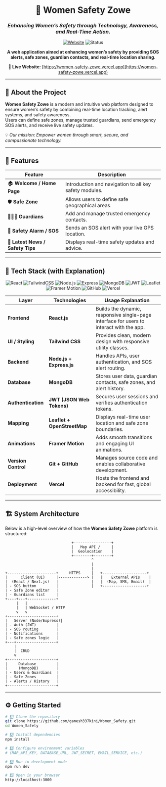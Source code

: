 <!-- PROJECT HEADER -->
<div align="center">

# 💖 Women Safety Zowe  

### _Enhancing Women’s Safety through Technology, Awareness, and Real-Time Action._

[![Website](https://img.shields.io/website?url=https%3A%2F%2Fwomen-safety-zowe.vercel.app&style=flat-square&color=brightgreen)](https://women-safety-zowe.vercel.app)
![Status](https://img.shields.io/badge/Status-Active-success?style=flat-square)

<p align="center">
  <b>A web application aimed at enhancing women’s safety by providing SOS alerts, safe zones, guardian contacts, and real-time location sharing.</b>
</p>

🔗 **Live Website:** [https://women-safety-zowe.vercel.app](https://women-safety-zowe.vercel.app)

</div>

---

## 🌸 About the Project

**Women Safety Zowe** is a modern and intuitive web platform designed to ensure women’s safety by combining real-time location tracking, alert systems, and safety awareness.  
Users can define safe zones, manage trusted guardians, send emergency SOS alerts, and receive live safety updates.

💡 _Our mission: Empower women through smart, secure, and compassionate technology._

---

## 🌟 Features

| Feature | Description |
|----------|--------------|
| 🏠 **Welcome / Home Page** | Introduction and navigation to all key safety modules. |
| 🛡️ **Safe Zone** | Allows users to define safe geographical areas. |
| 👨‍👩‍👧 **Guardians** | Add and manage trusted emergency contacts. |
| 🚨 **Safety Alarm / SOS** | Sends an SOS alert with your live GPS location. |
| 📰 **Latest News / Safety Tips** | Displays real-time safety updates and advice. |

---

## 🧠 Tech Stack (with Explanation)

<div align="center">

![React](https://img.shields.io/badge/Frontend-React-61DAFB?logo=react&style=for-the-badge)
![TailwindCSS](https://img.shields.io/badge/UI-TailwindCSS-38B2AC?logo=tailwindcss&style=for-the-badge)
![Node.js](https://img.shields.io/badge/Backend-Node.js-68A063?logo=node.js&style=for-the-badge)
![Express](https://img.shields.io/badge/API-Express-000000?logo=express&style=for-the-badge)
![MongoDB](https://img.shields.io/badge/Database-MongoDB-4EA94B?logo=mongodb&style=for-the-badge)
![JWT](https://img.shields.io/badge/Auth-JWT-orange?logo=jsonwebtokens&style=for-the-badge)
![Leaflet](https://img.shields.io/badge/Map-Leaflet-199900?logo=leaflet&style=for-the-badge)
![Framer Motion](https://img.shields.io/badge/Animation-Framer--Motion-0055FF?logo=framer&style=for-the-badge)
![GitHub](https://img.shields.io/badge/Version--Control-GitHub-181717?logo=github&style=for-the-badge)
![Vercel](https://img.shields.io/badge/Deployment-Vercel-000000?logo=vercel&style=for-the-badge)

</div>

| Layer | Technologies | Usage Explanation |
|-------|---------------|-------------------|
| **Frontend** | **React.js** | Builds the dynamic, responsive single-page interface for users to interact with the app. |
| **UI / Styling** | **Tailwind CSS** | Provides clean, modern design with responsive utility classes. |
| **Backend** | **Node.js + Express.js** | Handles APIs, user authentication, and SOS alert routing. |
| **Database** | **MongoDB** | Stores user data, guardian contacts, safe zones, and alert history. |
| **Authentication** | **JWT (JSON Web Tokens)** | Secures user sessions and verifies authentication tokens. |
| **Mapping** | **Leaflet + OpenStreetMap** | Displays real-time user location and safe zone boundaries. |
| **Animations** | **Framer Motion** | Adds smooth transitions and engaging UI animations. |
| **Version Control** | **Git + GitHub** | Manages source code and enables collaborative development. |
| **Deployment** | **Vercel** | Hosts the frontend and backend for fast, global accessibility. |

---

## 🏗️ System Architecture

Below is a high-level overview of how the **Women Safety Zowe** platform is structured:

```
                              +-----------------+
                              |   Map API /     |
                              |  Geolocation    |
                              +--------+--------+
                                       ^
                                       |
                                       |
+----------------------+     HTTPS     |   +--------------------+
|      Client (UI)     |-------------> |   |    External APIs    |
|  (React / Next.js)   |               |   |  (Map, SMS, Email)  |
| - SOS button         |               |   +--------------------+
| - Safe Zone editor   |
| - Guardians list     |
+----+---+-------------+
     |   |
     |   | WebSocket / HTTP
     v   v
+----------------------+
|   Server (Node/Express)|
| - Auth (JWT)         |
| - SOS routing        |
| - Notifications      |
| - Safe zones logic   |
+---+------------------+
    |
    |  CRUD
    v
+----------------------+
|     Database         |
|     (MongoDB)        |
| - Users & Guardians  |
| - Safe Zones         |
| - Alerts / History   |
+----------------------+
```




---

## ⚙️ Getting Started

```bash
# 1️⃣ Clone the repository
git clone https://github.com/ganesh337kini/Women_Safety.git
cd Women_Safety

# 2️⃣ Install dependencies
npm install

# 3️⃣ Configure environment variables
# (MAP_API_KEY, DATABASE_URL, JWT_SECRET, EMAIL_SERVICE, etc.)

# 4️⃣ Run in development mode
npm run dev

# 5️⃣ Open in your browser
http://localhost:3000
